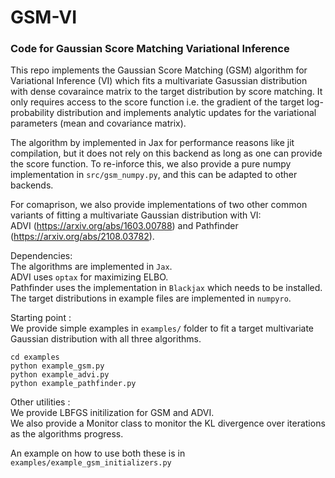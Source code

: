 # GSM-VI
### Code for Gaussian Score Matching Variational Inference

This repo implements the Gaussian Score Matching (GSM) algorithm for Variational Inference (VI)
which fits a multivariate Gasussian distribution with dense covaraince matrix to the target distribution
by score matching. It only requires access to the score function i.e. the gradient of the target log-probability
distribution and implements analytic updates for the variational parameters (mean and covariance matrix).

The algorithm by implemented in Jax for performance reasons like jit compilation,
but it does not rely on this backend as long as one can provide the score function.
To re-inforce this, we also provide a pure numpy implementation in `src/gsm_numpy.py`,
and this can be adapted to other backends.

For comaprison, we also provide implementations of two other common variants of fitting a
multivariate Gaussian distribution with VI:<br>
ADVI (https://arxiv.org/abs/1603.00788)
and Pathfinder (https://arxiv.org/abs/2108.03782). <br>


Dependencies: <br>
The algorithms are implemented in `Jax`.<br>
ADVI uses `optax` for maximizing ELBO.<br>
Pathfinder uses the implementation in `Blackjax` which needs to be installed.<br>
The target distributions in example files are implemented in `numpyro`.<br>


Starting point :<br>
We provide simple examples in `examples/` folder to fit a target multivariate Gaussian distribution
with all three algorithms. <br>
```
cd examples
python example_gsm.py
python example_advi.py
python example_pathfinder.py
```

Other utilities :<br>
We provide LBFGS initilization for GSM and ADVI. <br>
We also provide a Monitor class to monitor the KL divergence over iterations as the algorithms progress.

An example on how to use both these is in `examples/example_gsm_initializers.py`
